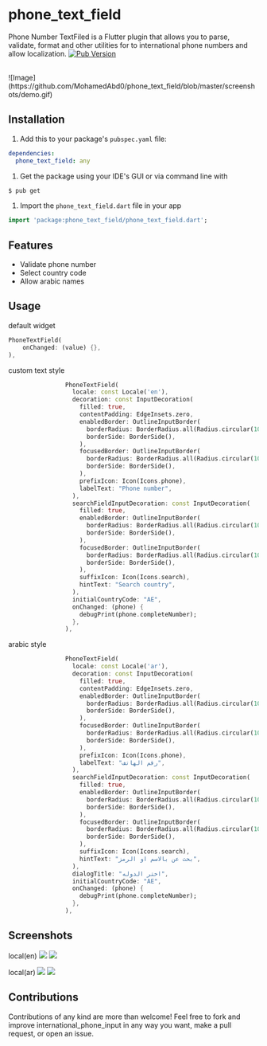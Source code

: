 # phone_text_field

Phone Number TextFiled is a Flutter plugin that allows you to parse, validate, format and other utilities for to international phone numbers and allow localization.
[![Pub Version](https://img.shields.io/pub/v/phone_text_field?logo=flutter&style=for-the-badge)](https://pub.dev/packages/phone_text_field)


<br>
![Image](https://github.com/MohamedAbd0/phone_text_field/blob/master/screenshots/demo.gif)

Installation
-----
1. Add this to your package's `pubspec.yaml` file:

```yaml
dependencies:
  phone_text_field: any
```

1. Get the package using your IDE's GUI or via command line with

```bash
$ pub get
```

1. Import the `phone_text_field.dart` file in your app

```dart
import 'package:phone_text_field/phone_text_field.dart';
```

Features
----
- Validate phone number
- Select country code
- Allow arabic names

Usage
-----
default widget
```dart
PhoneTextField(
    onChanged: (value) {},
),
```
custom text style
```dart
                PhoneTextField(
                  locale: const Locale('en'),
                  decoration: const InputDecoration(
                    filled: true,
                    contentPadding: EdgeInsets.zero,
                    enabledBorder: OutlineInputBorder(
                      borderRadius: BorderRadius.all(Radius.circular(10.0)),
                      borderSide: BorderSide(),
                    ),
                    focusedBorder: OutlineInputBorder(
                      borderRadius: BorderRadius.all(Radius.circular(10.0)),
                      borderSide: BorderSide(),
                    ),
                    prefixIcon: Icon(Icons.phone),
                    labelText: "Phone number",
                  ),
                  searchFieldInputDecoration: const InputDecoration(
                    filled: true,
                    enabledBorder: OutlineInputBorder(
                      borderRadius: BorderRadius.all(Radius.circular(10.0)),
                      borderSide: BorderSide(),
                    ),
                    focusedBorder: OutlineInputBorder(
                      borderRadius: BorderRadius.all(Radius.circular(10.0)),
                      borderSide: BorderSide(),
                    ),
                    suffixIcon: Icon(Icons.search),
                    hintText: "Search country",
                  ),
                  initialCountryCode: "AE",
                  onChanged: (phone) {
                    debugPrint(phone.completeNumber);
                  },
                ),
```

arabic style
```dart
                PhoneTextField(
                  locale: const Locale('ar'),
                  decoration: const InputDecoration(
                    filled: true,
                    contentPadding: EdgeInsets.zero,
                    enabledBorder: OutlineInputBorder(
                      borderRadius: BorderRadius.all(Radius.circular(10.0)),
                      borderSide: BorderSide(),
                    ),
                    focusedBorder: OutlineInputBorder(
                      borderRadius: BorderRadius.all(Radius.circular(10.0)),
                      borderSide: BorderSide(),
                    ),
                    prefixIcon: Icon(Icons.phone),
                    labelText: "رقم الهاتف",
                  ),
                  searchFieldInputDecoration: const InputDecoration(
                    filled: true,
                    enabledBorder: OutlineInputBorder(
                      borderRadius: BorderRadius.all(Radius.circular(10.0)),
                      borderSide: BorderSide(),
                    ),
                    focusedBorder: OutlineInputBorder(
                      borderRadius: BorderRadius.all(Radius.circular(10.0)),
                      borderSide: BorderSide(),
                    ),
                    suffixIcon: Icon(Icons.search),
                    hintText: "بحث عن بالاسم او الرمز",
                  ),
                  dialogTitle: "اختر الدوله",
                  initialCountryCode: "AE",
                  onChanged: (phone) {
                    debugPrint(phone.completeNumber);
                  },
                ),
```

## Screenshots
local(en)
![](screenshots/1.png)
![](screenshots/2.png)

local(ar)
![](screenshots/3.png)
![](screenshots/4.png)
## Contributions

Contributions of any kind are more than welcome! Feel free to fork and improve international_phone_input in any way you want, make a pull request, or open an issue.